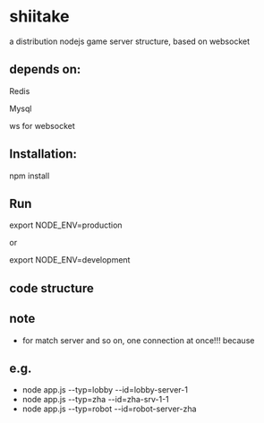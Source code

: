 shiitake
========

a distribution nodejs game server structure, based on websocket

depends on:
--------

Redis

Mysql

ws for websocket

Installation:
---------

npm install


Run
---------

export NODE_ENV=production

or

export NODE_ENV=development

code structure
----------



note
----------

* for match server and so on, one connection at once!!! because 

e.g.
----------
* node app.js --typ=lobby --id=lobby-server-1 
* node app.js --typ=zha --id=zha-srv-1-1
* node app.js --typ=robot --id=robot-server-zha